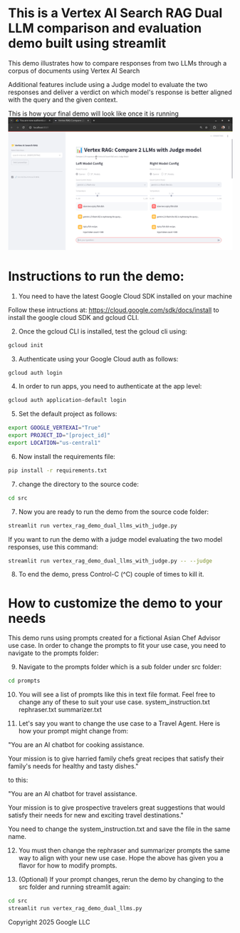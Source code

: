 # This is a Vertex AI Search RAG Dual LLM comparison and evaluation demo built using streamlit 
This demo illustrates how to compare responses from two LLMs through a corpus of documents using Vertex AI Search 

Additional features include using a Judge model to evaluate the two responses and deliver a verdict on which model's response is better aligned with the query and the given context.

This is how your final demo will look like once it is running
![image1](./img/final_judge_comparator_screenshot.png)

# Instructions to run the demo:

1. You need to have the latest Google Cloud SDK installed on your machine

Follow these intructions at: https://cloud.google.com/sdk/docs/install to install the google cloud SDK and gcloud CLI. 
    
2. Once the gcloud CLI is installed, test the gcloud cli using:
```bash
gcloud init
```
3. Authenticate using your Google Cloud auth as follows:
```bash
gcloud auth login
```
4. In order to run apps, you need to authenticate at the app level:
```bash
gcloud auth application-default login
```
5. Set the default project as follows:
```bash
export GOOGLE_VERTEXAI="True"
export PROJECT_ID="[project_id]"
export LOCATION="us-central1"
```
6. Now install the requirements file:
```bash
pip install -r requirements.txt
```
7. change the directory to the source code:
```bash
cd src
```
7. Now you are ready to run the demo from the source code folder:
```bash
streamlit run vertex_rag_demo_dual_llms_with_judge.py
```
If you want to run the demo with a judge model evaluating the two model responses, use this command:
```bash
streamlit run vertex_rag_demo_dual_llms_with_judge.py -- --judge
```
8. To end the demo, press Control-C (^C) couple of times to kill it.

# How to customize the demo to your needs
This demo runs using prompts created for a fictional Asian Chef Advisor use case. In order to change the prompts to fit your use case, you need to navigate to the prompts folder:

9. Navigate to the prompts folder which is a sub folder under src folder:
```bash
cd prompts
```
10. You will see a list of prompts like this in text file format. Feel free to change any of these to suit your use case. 
system_instruction.txt
rephraser.txt
summarizer.txt

11. Let's say you want to change the use case to a Travel Agent. Here is how your prompt might change from:

"You are an AI chatbot for cooking assistance.

Your mission is to give harried family chefs great recipes that satisfy their family's needs for healthy and tasty dishes."

to this:

"You are an AI chatbot for travel assistance.

Your mission is to give prospective travelers great suggestions that would satisfy their needs for new and exciting travel destinations."

You need to change the system_instruction.txt and save the file in the same name.

12. You must then change the rephraser and summarizer prompts the same way to align with your new use case. Hope the above has given you a flavor for how to modify prompts.

13. (Optional) If your prompt changes, rerun the demo by changing to the src folder and running streamlit again:
```bash
cd src
streamlit run vertex_rag_demo_dual_llms.py
```

Copyright 2025 Google LLC 
